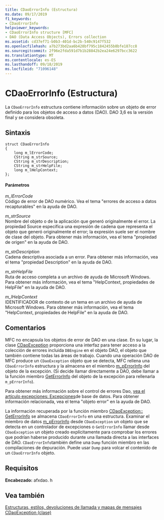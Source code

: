 ```yaml
---
title: CDaoErrorInfo (Estructura)
ms.date: 09/17/2019
f1_keywords:
- CDaoErrorInfo
helpviewer_keywords:
- CDaoErrorInfo structure [MFC]
- DAO (Data Access Objects), Errors collection
ms.assetid: cd37ef71-b0b3-401d-bc2b-540c9147f532
ms.openlocfilehash: a7b273bd2aa6b428bf795c1842455b8bfe187cc8
ms.sourcegitcommit: 2f96e2fda591d7b1b28842b2ea24e6297bcc3622
ms.translationtype: MT
ms.contentlocale: es-ES
ms.lasthandoff: 09/18/2019
ms.locfileid: "71096148"
---
```

# <a name="cdaoerrorinfo-structure"></a>CDaoErrorInfo (Estructura)

La `CDaoErrorInfo` estructura contiene información sobre un objeto de error definido para los objetos de acceso a datos (DAO).
DAO 3,6 es la versión final y se considera obsoleta.


## <a name="syntax"></a>Sintaxis

```
struct CDaoErrorInfo
{
    long m_lErrorCode;
    CString m_strSource;
    CString m_strDescription;
    CString m_strHelpFile;
    long m_lHelpContext;
};
```

#### <a name="parameters"></a>Parámetros

*m_lErrorCode*<br/>
Código de error de DAO numérico. Vea el tema "errores de acceso a datos recapturables" en la ayuda de DAO.

*m_strSource*<br/>
Nombre del objeto o de la aplicación que generó originalmente el error. La propiedad Source especifica una expresión de cadena que representa el objeto que generó originalmente el error; la expresión suele ser el nombre de clase del objeto. Para obtener más información, vea el tema "propiedad de origen" en la ayuda de DAO.

*m_strDescription*<br/>
Cadena descriptiva asociada a un error. Para obtener más información, vea el tema "propiedad Description" en la ayuda de DAO.

*m_strHelpFile*<br/>
Ruta de acceso completa a un archivo de ayuda de Microsoft Windows. Para obtener más información, vea el tema "HelpContext, propiedades de HelpFile" en la ayuda de DAO.

*m_lHelpContext*<br/>
IDENTIFICADOR de contexto de un tema en un archivo de ayuda de Microsoft Windows. Para obtener más información, vea el tema "HelpContext, propiedades de HelpFile" en la ayuda de DAO.

## <a name="remarks"></a>Comentarios

MFC no encapsula los objetos de error de DAO en una clase. En su lugar, la clase [CDaoException](../../mfc/reference/cdaoexception-class.md) proporciona una interfaz para tener acceso a la colección de errores incluida `DBEngine` en el objeto DAO, el objeto que también contiene todas las áreas de trabajo. Cuando una operación DAO de MFC produce un `CDaoException` objeto que se detecta, MFC rellena una `CDaoErrorInfo` estructura y la almacena en el miembro [m_pErrorInfo](../../mfc/reference/cdaoexception-class.md#m_perrorinfo) del objeto de la excepción. (Si decide llamar directamente a DAO, debe llamar a la función miembro [GetErrorInfo](../../mfc/reference/cdaoexception-class.md#geterrorinfo) del objeto de la excepción para rellenarla `m_pErrorInfo`).

Para obtener más información sobre el control de errores Dao, [vea el artículo excepciones: Excepciones](../../mfc/exceptions-database-exceptions.md)de base de datos. Para obtener información relacionada, vea el tema "objeto error" en la ayuda de DAO.

La información recuperada por la función miembro [CDaoException:: GetErrorInfo](../../mfc/reference/cdaoexception-class.md#geterrorinfo) se almacena `CDaoErrorInfo` en una estructura. Examinar el miembro de datos [m_pErrorInfo](../../mfc/reference/cdaoexception-class.md#m_perrorinfo) desde `CDaoException` un objeto que se detecta en un controlador de excepciones o `GetErrorInfo` llamar desde `CDaoException` un objeto creado explícitamente para comprobar los errores que podrían haberse producido durante una llamada directa a las interfaces de DAO. `CDaoErrorInfo`también define una `Dump` función miembro en las compilaciones de depuración. Puede usar `Dump` para volcar el contenido de un `CDaoErrorInfo` objeto.

## <a name="requirements"></a>Requisitos

**Encabezado:** afxdao. h

## <a name="see-also"></a>Vea también

[Estructuras, estilos, devoluciones de llamada y mapas de mensajes](../../mfc/reference/structures-styles-callbacks-and-message-maps.md)<br/>
[CDaoException (clase)](../../mfc/reference/cdaoexception-class.md)
